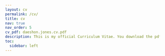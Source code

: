 ```yaml
---
layout: cv
permalink: /cv/
title: cv
nav: true
nav_order: 5
cv_pdf: daeshon.jones.cv.pdf
description: This is my official Curriculum Vitae. You download the pdf of my cv in the top right section of this page.
toc:
  sidebar: left
---
```

